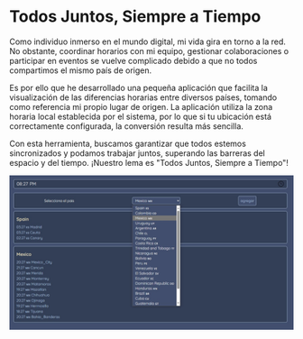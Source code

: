 # Todos Juntos, Siempre a Tiempo

Como individuo inmerso en el mundo digital, mi vida gira en torno a la red. No obstante, coordinar horarios con mi equipo, gestionar colaboraciones o participar en eventos se vuelve complicado debido a que no todos compartimos el mismo país de origen.

Es por ello que he desarrollado una pequeña aplicación que facilita la visualización de las diferencias horarias entre diversos países, tomando como referencia mi propio lugar de origen. La aplicación utiliza la zona horaria local establecida por el sistema, por lo que si tu ubicación está correctamente configurada, la conversión resulta más sencilla.

Con esta herramienta, buscamos garantizar que todos estemos sincronizados y podamos trabajar juntos, superando las barreras del espacio y del tiempo. ¡Nuestro lema es "Todos Juntos, Siempre a Tiempo"!


<div align="center">
  <img src="./.github/assets/wallpaper.jpg">
  <!-- ALL-CONTRIBUTORS-BADGE:START - Do not remove or modify this section -->
<!-- ALL-CONTRIBUTORS-BADGE:END -->
</div>